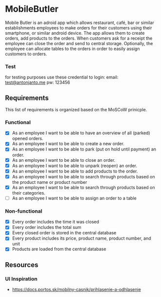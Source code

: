 # MobileButler

Mobile Butler is an adroid app which allows restaurant, café, bar or similar establishments employees to make orders for their customers using their smartphone, or similar android device. The app allows them to create orders, add products to the orders. When customers ask for a receipt the employee can close the order and send to central storage. Optionally, the employee can allocate tables to the orders in order to easily assign customers to orders.

### Test
for testing purposes use these credential to login:
email: test@antonjanto.me
pw:    123456

## Requirements
This list of requirements is organized based on the MoSCoW prinicple.

### Functional
 - [x] As an employee I want to be able to have an overview of all (parked) opened orders. 
 - [x] As an employee I want to be able to create a new order.
 - [x] As an employee I want to be able to park (put on hold until payment) an order.
 - [x] As an employee I want to be able to close an order.
 - [x] As an employee I want to be able to unpark (reopen) an order.
 - [x] As an employee I want to be able to add products to the order.
 - [x] As an employee I want to be able to search through products based on the product name or product number
 - [x] As an employee I want to be able to search through products based on their categories.
 - [ ] As an employee I want to be able to assign an order to a table

### Non-functional
 - [x] Every order includes the time it was closed
 - [x] Every order includes the total sum
 - [x] Every closed order is stored in the central database
 - [x] Every product includes its price, product name, product number, and unit
 - [x] Products are loaded from the central database

## Resources

### UI Inspiration
 - https://docs.portos.sk/mobilny-casnik/prihlasenie-a-odhlasenie
